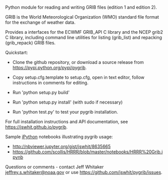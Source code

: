 Python module for reading and writing GRIB files (edition 1 and edition 2).

GRIB is the World Meteorological Organization (WMO) standard
file format for the exchange of weather data.

Provides a interfaces for the ECWMF GRIB_API C library and
the NCEP grib2 C library, including 
command line utilities for listing (grib_list) and repacking (grib_repack)
GRIB files.

Quickstart:

* Clone the github repository, or download a source release from https://pypi.python.org/pypi/pygrib.

* Copy setup.cfg.template to setup.cfg, open in text editor, follow instructions in
comments for editing.

* Run 'python setup.py build'

* Run 'python setup.py install' (with sudo if necessary)

* Run 'python test.py' to test your pygrib installation.

For full installation instructions and API documentation, see https://jswhit.github.io/pygrib.

Sample [iPython](http://ipython.org/) notebooks illustrating pygrib usage: 
* http://nbviewer.jupyter.org/gist/jswhit/8635665
* https://github.com/scollis/HRRR/blob/master/notebooks/HRRR%20Grib.ipynb

Questions or comments - contact Jeff Whitaker <jeffrey.s.whitaker@noaa.gov>
or use https://github.com/jswhit/pygrib/issues.
